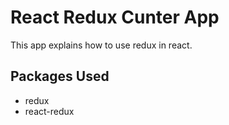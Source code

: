 # React Redux Cunter App

This app explains how to use redux in react.

## Packages Used

- redux
- react-redux